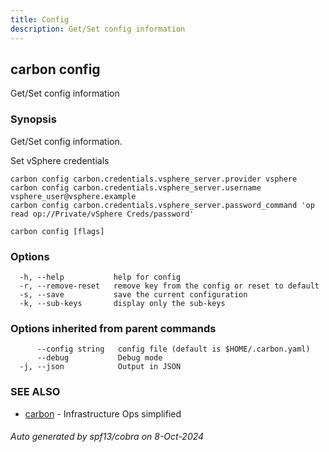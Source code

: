 ```yaml
---
title: Config
description: Get/Set config information
---
```


## carbon config

Get/Set config information

### Synopsis

Get/Set config information.

Set vSphere credentials

	carbon config carbon.credentials.vsphere_server.provider vsphere
	carbon config carbon.credentials.vsphere_server.username vsphere_user@vsphere.example
	carbon config carbon.credentials.vsphere_server.password_command 'op read op://Private/vSphere Creds/password'



```
carbon config [flags]
```

### Options

```
  -h, --help           help for config
  -r, --remove-reset   remove key from the config or reset to default
  -s, --save           save the current configuration
  -k, --sub-keys       display only the sub-keys
```

### Options inherited from parent commands

```
      --config string   config file (default is $HOME/.carbon.yaml)
      --debug           Debug mode
  -j, --json            Output in JSON
```

### SEE ALSO

* [carbon](carbon.md)	 - Infrastructure Ops simplified

###### Auto generated by spf13/cobra on 8-Oct-2024
